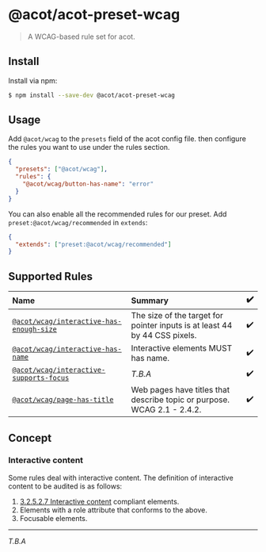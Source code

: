 # @acot/acot-preset-wcag

> A WCAG-based rule set for acot.

## Install

Install via npm:

```bash
$ npm install --save-dev @acot/acot-preset-wcag
```

## Usage

Add `@acot/wcag` to the `presets` field of the acot config file. then configure the rules you want to use under the rules section.

```json
{
  "presets": ["@acot/wcag"],
  "rules": {
    "@acot/wcag/button-has-name": "error"
  }
}
```

You can also enable all the recommended rules for our preset. Add `preset:@acot/wcag/recommended` in `extends`:

```json
{
  "extends": ["preset:@acot/wcag/recommended"]
}
```

## Supported Rules

<!-- acot-rules:start -->

| Name                                                                                    | Summary                                                                    | :heavy_check_mark: |
| :-------------------------------------------------------------------------------------- | :------------------------------------------------------------------------- | :----------------- |
| [`@acot/wcag/interactive-has-enough-size`](./docs/rules/interactive-has-enough-size.md) | The size of the target for pointer inputs is at least 44 by 44 CSS pixels. | :heavy_check_mark: |
| [`@acot/wcag/interactive-has-name`](./docs/rules/interactive-has-name.md)               | Interactive elements MUST has name.                                        | :heavy_check_mark: |
| [`@acot/wcag/interactive-supports-focus`](./docs/rules/interactive-supports-focus.md)   | _T.B.A_                                                                    | :heavy_check_mark: |
| [`@acot/wcag/page-has-title`](./docs/rules/page-has-title.md)                           | Web pages have titles that describe topic or purpose. WCAG 2.1 - 2.4.2.    | :heavy_check_mark: |

<!-- acot-rules:end -->

## Concept

### Interactive content

Some rules deal with interactive content. The definition of interactive content to be audited is as follows:

1. [3.2.5.2.7 Interactive content](https://html.spec.whatwg.org/multipage/dom.html#interactive-content) compliant elements.
1. Elements with a role attribute that conforms to the above.
1. Focusable elements.

---

_T.B.A_

